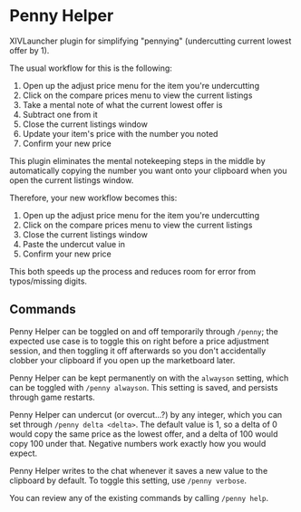 # Penny Helper
XIVLauncher plugin for simplifying "pennying" (undercutting current lowest offer by 1).

The usual workflow for this is the following:
1. Open up the adjust price menu for the item you're undercutting
2. Click on the compare prices menu to view the current listings
3. Take a mental note of what the current lowest offer is
4. Subtract one from it
5. Close the current listings window
6. Update your item's price with the number you noted
7. Confirm your new price

This plugin eliminates the mental notekeeping steps in the middle by automatically copying the number you want onto your clipboard when you open the current listings window.

Therefore, your new workflow becomes this:
1. Open up the adjust price menu for the item you're undercutting
2. Click on the compare prices menu to view the current listings
3. Close the current listings window
4. Paste the undercut value in
5. Confirm your new price

This both speeds up the process and reduces room for error from typos/missing digits.

## Commands
Penny Helper can be toggled on and off temporarily through `/penny`; the expected use case is to toggle this on right before a price adjustment session, and then toggling it off afterwards so you don't accidentally clobber your clipboard if you open up the marketboard later.

Penny Helper can be kept permanently on with the `alwayson` setting, which can be toggled with `/penny alwayson`. This setting is saved, and persists through game restarts.

Penny Helper can undercut (or overcut...?) by any integer, which you can set through `/penny delta <delta>`. The default value is 1, so a delta of 0 would copy the same price as the lowest offer, and a delta of 100 would copy 100 under that. Negative numbers work exactly how you would expect.

Penny Helper writes to the chat whenever it saves a new value to the clipboard by default. To toggle this setting, use `/penny verbose`.

You can review any of the existing commands by calling `/penny help`.
